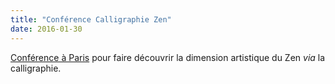 ```yaml
---
title: "Conférence Calligraphie Zen"
date: 2016-01-30
---
```


[Conférence à Paris](http://calligraphie.mon-atelier-de-genealogie.com/calligraphie-lyon-art-energetique/conference/) pour faire découvrir la dimension artistique du Zen _via_ la calligraphie.
